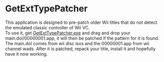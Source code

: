 # GetExtTypePatcher
This application is designed to pre-patch older Wii titles that do not detect the emulated classic controller of Wii VC.  
To use it, get [GetExtTypePatcher.exe](bin/GetExtTypePatcher.exe?raw=true) and drag and drop your main.dol/00000001.app, it will then be patched if the pattern for it is found.  
The main.dol comes from wii disc isos and the 00000001.app from wii channel wads. After it is patched, repack your title, install it and hopefully have it now working.  
